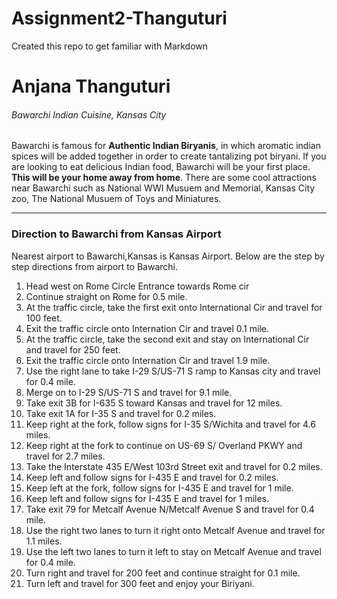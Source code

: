# Assignment2-Thanguturi
Created this repo to get familiar with Markdown
# Anjana Thanguturi
###### Bawarchi Indian Cuisine, Kansas City
Bawarchi is famous for **Authentic Indian Biryanis**, in which aromatic indian spices will be added together in order to create tantalizing pot biryani. If you are looking to eat delicious Indian food, Bawarchi will be your first place. **This will be your home away from home**.
There are some cool attractions near Bawarchi such as National WWI Musuem and Memorial, Kansas City zoo, The National Musuem of Toys and Miniatures.
***
### Direction to Bawarchi from Kansas Airport
Nearest airport to Bawarchi,Kansas is Kansas Airport.
Below are the step by step directions from airport to Bawarchi.
1. Head west on Rome Circle Entrance towards Rome cir
2. Continue straight on Rome for 0.5 mile.
3. At the traffic circle, take the first exit onto International Cir and travel for 100 feet.
4. Exit the traffic circle onto Internation Cir and travel 0.1 mile.
5. At the traffic circle, take the second exit and stay on International Cir and travel for 250 feet.
6. Exit the traffic circle onto Internation Cir and travel 1.9 mile.
7. Use the right lane to take I-29 S/US-71 S ramp to Kansas city and travel for 0.4 mile.
8. Merge on to I-29 S/US-71 S and travel for 9.1 mile.
9. Take exit 3B for I-635 S toward Kansas and travel for 12 miles.
10. Take exit 1A for I-35 S and travel for 0.2 miles.
11. Keep right at the fork, follow signs for I-35 S/Wichita and travel for 4.6 miles.
12. Keep right at the fork to continue on US-69 S/ Overland PKWY and travel for 2.7 miles.
13. Take the Interstate 435 E/West 103rd Street exit and travel for 0.2 miles.
14. Keep left and follow signs for I-435 E and travel for 0.2 miles.
15. Keep left at the fork, follow signs for I-435 E and travel for 1 mile.
16. Keep left and follow signs for I-435 E and travel for 1 miles.
17. Take exit 79 for Metcalf Avenue N/Metcalf Avenue S and travel for 0.4 mile.
18. Use the right two lanes to turn it right onto Metcalf Avenue and travel for 1.1 miles.
19. Use the left two lanes to turn it left to stay on Metcalf Avenue and travel for 0.4 mile.
20. Turn right and travel for 200 feet and continue straight for 0.1 mile.
21. Turn left and travel for 300 feet and enjoy your Biriyani.
